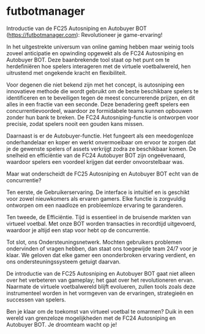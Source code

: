 # futbotmanager
Introductie van de FC25 Autosniping en Autobuyer BOT (https://futbotmanager.com): Revolutioneer je game-ervaring!

In het uitgestrekte universum van online gaming hebben maar weinig tools zoveel anticipatie en opwinding opgewekt als de FC24 Autosniping en Autobuyer BOT. Deze baanbrekende tool staat op het punt om te herdefiniëren hoe spelers interageren met de virtuele voetbalwereld, hen uitrustend met ongekende kracht en flexibiliteit.

Voor degenen die niet bekend zijn met het concept, is autosniping een innovatieve methode die wordt gebruikt om de beste beschikbare spelers te identificeren en te beveiligen tegen de meest concurrerende prijzen, en dit alles in een fractie van een seconde. Deze benadering geeft spelers een concurrentievoordeel, waardoor ze formidabele teams kunnen opbouwen zonder hun bank te breken. De FC24 Autosniping-functie is ontworpen voor precisie, zodat spelers nooit een gouden kans missen.

Daarnaast is er de Autobuyer-functie. Het fungeert als een meedogenloze onderhandelaar en koper en werkt onvermoeibaar om ervoor te zorgen dat je de gewenste spelers of assets verkrijgt zodra ze beschikbaar komen. De snelheid en efficiëntie van de FC24 Autobuyer BOT zijn ongeëvenaard, waardoor spelers een voordeel krijgen dat eerder onvoorstelbaar was.

Maar wat onderscheidt de FC25 Autosniping en Autobuyer BOT echt van de concurrentie?

Ten eerste, de Gebruikerservaring. De interface is intuïtief en is geschikt voor zowel nieuwkomers als ervaren gamers. Elke functie is zorgvuldig ontworpen om een naadloze en probleemloze ervaring te garanderen.

Ten tweede, de Efficiëntie. Tijd is essentieel in de bruisende markten van virtueel voetbal. Met onze BOT worden transacties in recordtijd uitgevoerd, waardoor je altijd een stap voor hebt op de concurrentie.

Tot slot, ons Ondersteuningsnetwerk. Mochten gebruikers problemen ondervinden of vragen hebben, dan staat ons toegewijde team 24/7 voor je klaar. We geloven dat elke gamer een ononderbroken ervaring verdient, en ons ondersteuningssysteem getuigt daarvan.

De introductie van de FC25 Autosniping en Autobuyer BOT gaat niet alleen over het verbeteren van gameplay; het gaat over het revolutioneren ervan. Naarmate de virtuele voetbalwereld blijft evolueren, zullen tools zoals deze instrumenteel worden in het vormgeven van de ervaringen, strategieën en successen van spelers.

Ben je klaar om de toekomst van virtueel voetbal te omarmen? Duik in een wereld van grenzeloze mogelijkheden met de FC24 Autosniping en Autobuyer BOT. Je droomteam wacht op je!
